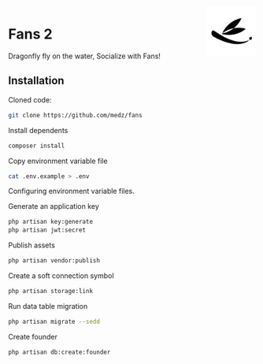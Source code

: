 <img align="right" width="100px" src="public/fans.svg" alt="Fans Logo">

# Fans 2

Dragonfly fly on the water, Socialize with Fans!

## Installation

Cloned code:

```sh
git clone https://github.com/medz/fans
```

Install dependents

```sh
composer install
```

Copy environment variable file

```sh
cat .env.example > .env
```

Configuring environment variable files.

Generate an application key

```sh
php artisan key:generate
php artisan jwt:secret
```

Publish assets

```sh
php artisan vendor:publish
```

Create a soft connection symbol

```sh
php artisan storage:link
```

Run data table migration

```sh
php artisan migrate --sedd
```

Create founder

```sh
php artisan db:create:founder
```

